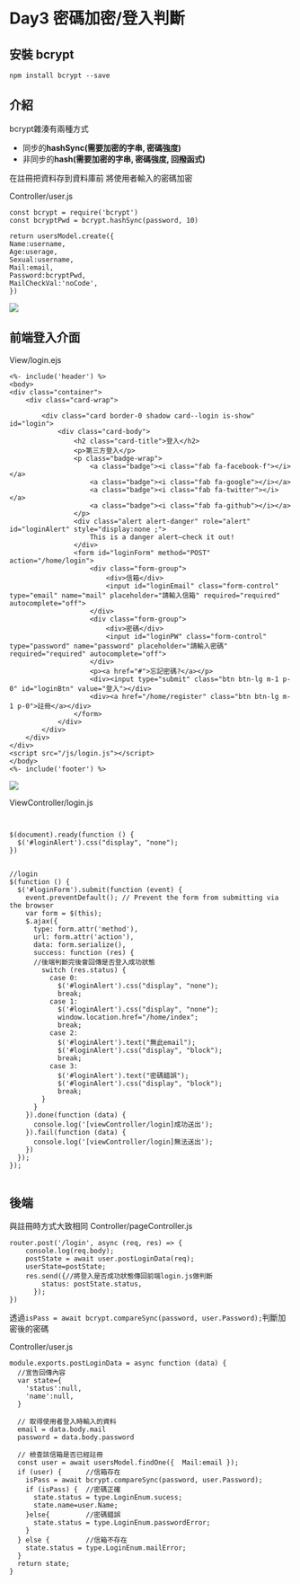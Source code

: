 # Day3 密碼加密/登入判斷

## 安裝 bcrypt
```npm install bcrypt --save```


## 介紹
bcrypt雜湊有兩種方式
* 同步的**hashSync(需要加密的字串, 密碼強度)**
* 非同步的**hash(需要加密的字串, 密碼強度, 回撥函式)**

在註冊把資料存到資料庫前
將使用者輸入的密碼加密

Controller/user.js
```
const bcrypt = require('bcrypt') 
const bcryptPwd = bcrypt.hashSync(password, 10)

return usersModel.create({
Name:username,
Age:userage,
Sexual:username,
Mail:email,
Password:bcryptPwd,
MailCheckVal:'noCode',
})
```
![](https://i.imgur.com/iFaHywY.png)
## 前端登入介面
View/login.ejs
```
<%- include('header') %>
<body>
<div class="container">
    <div class="card-wrap">

        <div class="card border-0 shadow card--login is-show" id="login">
            <div class="card-body">
                <h2 class="card-title">登入</h2>
                <p>第三方登入</p>
                <p class="badge-wrap">
                    <a class="badge"><i class="fab fa-facebook-f"></i></a>
                    <a class="badge"><i class="fab fa-google"></i></a>
                    <a class="badge"><i class="fab fa-twitter"></i></a>
                    <a class="badge"><i class="fab fa-github"></i></a>
                </p>
                <div class="alert alert-danger" role="alert" id="loginAlert" style="display:none ;">
                    This is a danger alert—check it out!
                </div>
                <form id="loginForm" method="POST" action="/home/login">
                    <div class="form-group">
                        <div>信箱</div>
                        <input id="loginEmail" class="form-control" type="email" name="mail" placeholder="請輸入信箱" required="required" autocomplete="off">
                    </div>
                    <div class="form-group">
                        <div>密碼</div>
                        <input id="loginPW" class="form-control" type="password" name="password" placeholder="請輸入密碼" required="required" autocomplete="off">
                    </div>
                    <p><a href="#">忘記密碼?</a></p>
                    <div><input type="submit" class="btn btn-lg m-1 p-0" id="loginBtn" value="登入"></div>
                    <div><a href="/home/register" class="btn btn-lg m-1 p-0">註冊</a></div>
                </form>
            </div>
        </div>
    </div>
</div>
<script src="/js/login.js"></script>
</body>
<%- include('footer') %>
```
![](https://i.imgur.com/WXTiF71.jpg)

ViewController/login.js
```


$(document).ready(function () {
  $('#loginAlert').css("display", "none");
})


//login
$(function () {
  $('#loginForm').submit(function (event) {
    event.preventDefault(); // Prevent the form from submitting via the browser
    var form = $(this);
    $.ajax({
      type: form.attr('method'),
      url: form.attr('action'),
      data: form.serialize(),
      success: function (res) {
      //後端判斷完後會回傳是否登入成功狀態
        switch (res.status) {
          case 0:
            $('#loginAlert').css("display", "none");
            break;
          case 1:
            $('#loginAlert').css("display", "none");
            window.location.href="/home/index";
            break;
          case 2:
            $('#loginAlert').text("無此email");
            $('#loginAlert').css("display", "block");
            break;
          case 3:
            $('#loginAlert').text("密碼錯誤");
            $('#loginAlert').css("display", "block");
            break;
        }
      }
    }).done(function (data) {
      console.log('[viewController/login]成功送出');
    }).fail(function (data) {
      console.log('[viewController/login]無法送出');
    })
  });
});
  
```
## 後端
與註冊時方式大致相同
Controller/pageController.js
```
router.post('/login', async (req, res) => {
    console.log(req.body);
    postState = await user.postLoginData(req);
    userState=postState;
    res.send({//將登入是否成功狀態傳回前端login.js做判斷
        status: postState.status,
      });
})
```
透過```isPass = await bcrypt.compareSync(password, user.Password);```判斷加密後的密碼

Controller/user.js
```
module.exports.postLoginData = async function (data) {
  //宣告回傳內容
  var state={
    'status':null,
    'name':null,
  }
  
  // 取得使用者登入時輸入的資料
  email = data.body.mail
  password = data.body.password
  
  // 檢查該信箱是否已經註冊
  const user = await usersModel.findOne({  Mail:email });
  if (user) {      //信箱存在
    isPass = await bcrypt.compareSync(password, user.Password);
    if (isPass) {  //密碼正確
      state.status = type.LoginEnum.sucess;
      state.name=user.Name;
    }else{         //密碼錯誤
      state.status = type.LoginEnum.passwordError;
    }
  } else {         //信箱不存在
    state.status = type.LoginEnum.mailError;
  }
  return state;
}
```